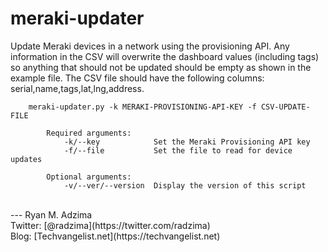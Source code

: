 # meraki-updater
Update Meraki devices in a network using the provisioning API. Any information in the CSV will overwrite the dashboard values (including tags) so anything that should not be updated should be empty as shown in the example file. The CSV file should have the following columns: serial,name,tags,lat,lng,address.

        meraki-updater.py -k MERAKI-PROVISIONING-API-KEY -f CSV-UPDATE-FILE

            Required arguments:
                -k/--key            Set the Meraki Provisioning API key
                -f/--file           Set the file to read for device updates

            Optional arguments:
                -v/--ver/--version  Display the version of this script

<br />
---
Ryan M. Adzima<br />
Twitter: [@radzima](https://twitter.com/radzima)<br />
Blog: [Techvangelist.net](https://techvangelist.net)<br />
